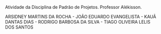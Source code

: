 Atividade da Disciplina de Padrão de Projetos. 
Professor Alékisson.

ARSIDNEY MARTINS DA ROCHA - JOÃO EDUARDO EVANGELISTA - KAUÃ DANTAS DIAS - RODRIGO BARBOSA DA SILVA - TIAGO OLIVEIRA LELIS DOS SANTOS

